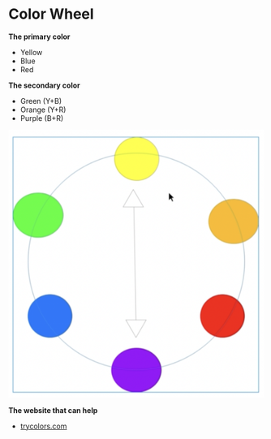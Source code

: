 # Color Wheel

**The primary color**

- Yellow
- Blue
- Red

**The secondary color**

- Green (Y+B)
- Orange (Y+R)
- Purple (B+R)

![color_wheel](./color_wheel.png)

**The website that can help**
- [trycolors.com](http://trycolors.com)
